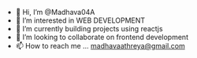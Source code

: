- 👋 Hi, I’m @Madhava04A
- 👀 I’m interested in WEB DEVELOPMENT
- 🌱 I’m currently building projects using reactjs
- 💞️ I’m looking to collaborate on frontend development
- 📫 How to reach me ...  madhavaathreya@gmail.com

<!---
Madhava04A/Madhava04A is a ✨ special ✨ repository because its `README.md` (this file) appears on your GitHub profile.
You can click the Preview link to take a look at your changes.
--->
